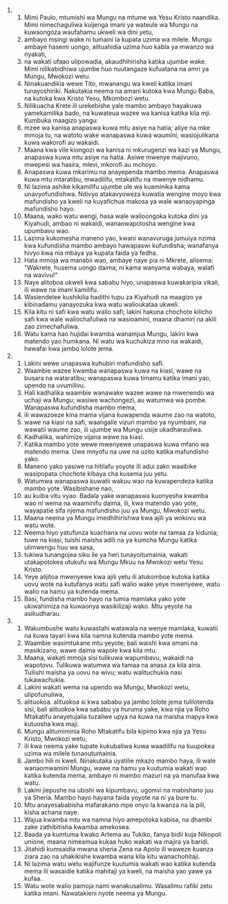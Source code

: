 <ol>
  <li>
    <ol>
      <li>Mimi Paulo, mtumishi wa Mungu na mtume wa Yesu Kristo naandika. Mimi nimechaguliwa kuijenga imani ya wateule wa Mungu na kuwaongoza waufahamu ukweli wa dini yetu,</li>
      <li>ambayo msingi wake ni tumaini la kupata uzima wa milele. Mungu ambaye hasemi uongo, alituahidia uzima huo kabla ya mwanzo wa nyakati,</li>
      <li>na wakati ufaao ulipowadia, akaudhihirisha katika ujumbe wake. Mimi nilikabidhiwa ujumbe huo nuutangaze kufuatana na amri ya Mungu, Mwokozi wetu.</li>
      <li>Ninakuandikia wewe Tito, mwanangu wa kweli katika imani tunayoshiriki. Nakutakia neema na amani kutoka kwa Mungu Baba, na kutoka kwa Kristo Yesu, Mkombozi wetu.</li>
      <li>Nilikuacha Krete ili urekebishe yale mambo ambayo hayakuwa yamekamilika bado, na kuwateua wazee wa kanisa katika kila mji. Kumbuka maagizo yangu:</li>
      <li>mzee wa kanisa anapaswa kuwa mtu asiye na hatia; aliye na mke mmoja tu, na watoto wake wanapaswa kuwa waumini, wasiojulikana kuwa wakorofi au wakaidi.</li>
      <li>Maana kwa vile kiongozi wa kanisa ni mkurugenzi wa kazi ya Mungu, anapaswa kuwa mtu asiye na hatia. Asiwe mwenye majivuno, mwepesi wa hasira, mlevi, mkorofi au mchoyo.</li>
      <li>Anapaswa kuwa mkarimu na anayependa mambo mema. Anapaswa kuwa mtu mtaratibu, mwadilifu, mtakatifu na mwenye nidhamu.</li>
      <li>Ni lazima ashike kikamilifu ujumbe ule wa kuaminika kama unavyofundishwa. Ndivyo atakavyoweza kuwatia wengine moyo kwa mafundisho ya kweli na kuyafichua makosa ya wale wanaoyapinga mafundisho hayo.</li>
      <li>Maana, wako watu wengi, hasa wale walioongoka kutoka dini ya Kiyahudi, ambao ni wakaidi, wanaowapotosha wengine kwa upumbavu wao.</li>
      <li>Lazima kukomesha maneno yao, kwani wanavuruga jumuiya nzima kwa kufundisha mambo ambayo hawapaswi kufundisha; wanafanya hivyo kwa nia mbaya ya kupata faida ya fedha.</li>
      <li>Hata mmoja wa manabii wao, ambaye naye pia ni Mkrete, alisema: "Wakrete, husema uongo daima; ni kama wanyama wabaya, walafi na wavivu!"</li>
      <li>Naye alitoboa ukweli kwa sababu hiyo, unapaswa kuwakaripia vikali, ili wawe na imani kamilifu.</li>
      <li>Wasiendelee kushikilia hadithi tupu za Kiyahudi na maagizo ya kibinadamu yanayozuka kwa watu walioukataa ukweli.</li>
      <li>Kila kitu ni safi kwa watu walio safi; lakini hakuna chochote kilicho safi kwa wale waliochafuliwa na wasioamini, maana dhamiri na akili zao zimechafuliwa.</li>
      <li>Watu kama hao hujidai kwamba wanamjua Mungu, lakini kwa matendo yao humkana. Ni watu wa kuchukiza mno na wakaidi, hawafai kwa jambo lolote jema.</li>
    </ol>
  </li>
  <li>
    <ol>
      <li>Lakini wewe unapaswa kuhubiri mafundisho safi.</li>
      <li>Waambie wazee kwamba wanapaswa kuwa na kiasi, wawe na busara na wataratibu; wanapaswa kuwa timamu katika imani yao, upendo na uvumilivu.</li>
      <li>Hali kadhalika waambie wanawake wazee wawe na mwenendo wa uchaji wa Mungu; wasiwe wachongezi, au watumwa wa pombe. Wanapaswa kufundisha mambo mema,</li>
      <li>ili wawazoeze kina mama vijana kuwapenda waume zao na watoto,</li>
      <li>wawe na kiasi na safi, waangalie vizuri mambo ya nyumbani, na wawatii waume zao, ili ujumbe wa Mungu usije ukadharauliwa.</li>
      <li>Kadhalika, wahimize vijana wawe na kiasi.</li>
      <li>Katika mambo yote wewe mwenyewe unapaswa kuwa mfano wa matendo mema. Uwe mnyofu na uwe na uzito katika mafundisho yako.</li>
      <li>Maneno yako yasiwe na hitilafu yoyote ili adui zako waaibike wasipopata chochote kibaya cha kusema juu yetu.</li>
      <li>Watumwa wanapaswa kuwatii wakuu wao na kuwapendeza katika mambo yote. Wasibishane nao,</li>
      <li>au kuiba vitu vyao. Badala yake wanapaswa kuonyesha kwamba wao ni wema na waaminifu daima, ili, kwa matendo yao yote, wayapatie sifa njema mafundisho juu ya Mungu, Mwokozi wetu.</li>
      <li>Maana neema ya Mungu imedhihirishwa kwa ajili ya wokovu wa watu wote.</li>
      <li>Neema hiyo yatufunza kuachana na uovu wote na tamaa za kidunia; tuwe na kiasi, tuishi maisha adili na ya kumcha Mungu katika ulimwengu huu wa sasa,</li>
      <li>tukiwa tunangojea siku ile ya heri tunayoitumainia, wakati utakapotokea utukufu wa Mungu Mkuu na Mwokozi wetu Yesu Kristo.</li>
      <li>Yeye alijitoa mwenyewe kwa ajili yetu ili atukomboe kutoka katika uovu wote na kutufanya watu safi walio wake yeye mwenyewe, watu walio na hamu ya kutenda mema.</li>
      <li>Basi, fundisha mambo hayo na tumia mamlaka yako yote ukiwahimiza na kuwaonya wasikilizaji wako. Mtu yeyote na asikudharau.</li>
    </ol>
  </li>
  <li>
    <ol>
      <li>Wakumbushe watu kuwastahi watawala na wenye mamlaka, kuwatii na kuwa tayari kwa kila namna kutenda mambo yote mema.</li>
      <li>Waambie wasimtukane mtu yeyote; bali waishi kwa amani na masikizano, wawe daima wapole kwa kila mtu.</li>
      <li>Maana, wakati mmoja sisi tulikuwa wapumbavu, wakaidi na wapotovu. Tulikuwa watumwa wa tamaa na anasa za kila aina. Tuliishi maisha ya uovu na wivu; watu walituchukia nasi tukawachukia.</li>
      <li>Lakini wakati wema na upendo wa Mungu, Mwokozi wetu, ulipofunuliwa,</li>
      <li>alituokoa. alituokoa si kwa sababu ya jambo lolote jema tulilotenda sisi, bali alituokoa kwa sababu ya huruma yake, kwa njia ya Roho Mtakatifu anayetujalia tuzaliwe upya na kuwa na maisha mapya kwa kutuosha kwa maji.</li>
      <li>Mungu alitumiminia Roho Mtakatifu bila kipimo kwa njia ya Yesu Kristo, Mwokozi wetu,</li>
      <li>ili kwa neema yake tupate kukubaliwa kuwa waadilifu na kuupokea uzima wa milele tunaoutumainia.</li>
      <li>Jambo hili ni kweli. Ninakutaka uyatilie mkazo mambo haya, ili wale wanaomwamini Mungu, wawe na hamu ya kuutumia wakati wao katika kutenda mema, ambayo ni mambo mazuri na ya manufaa kwa watu.</li>
      <li>Lakini jiepushe na ubishi wa kipumbavu, ugomvi na mabishano juu ya Sheria. Mambo hayo hayana faida yoyote na ni ya bure tu.</li>
      <li>Mtu anayesababisha mafarakano mpe onyo la kwanza na la pili, kisha achana naye.</li>
      <li>Wajua kwamba mtu wa namna hiyo amepotoka kabisa, na dhambi zake zathibitisha kwamba amekosea.</li>
      <li>Baada ya kumtuma kwako Artema au Tukiko, fanya bidii kuja Nikopoli unione, maana nimeamua kukaa huko wakati wa majira ya baridi.</li>
      <li>Jitahidi kumsaidia mwana sheria Zena na Apolo ili waweze kuanza ziara zao na uhakikishe kwamba wana kila kitu wanachohitaji.</li>
      <li>Ni lazima watu wetu wajifunze kuutumia wakati wao katika kutenda mema ili wasaidie katika mahitaji ya kweli, na maisha yao yawe ya kufaa.</li>
      <li>Watu wote walio pamoja nami wanakusalimu. Wasalimu rafiki zetu katika imani. Nawatakieni nyote neema ya Mungu.</li>
    </ol>
  </li>
</ol>